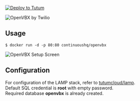 [![Deploy to Tutum](https://s.tutum.co/deploy-to-tutum.svg)](https://dashboard.tutum.co/stack/deploy/)

![OpenVBX by Twilio](https://d2r1vs3d9006ap.cloudfront.net/public/uploaded_images/4691767/openvbx-logo-temp_full_aspect_medium.png)

## Usage

    $ docker run -d -p 80:80 continuoushq/openvbx

![OpenVBX Setup Screen](http://s10.postimg.org/bn5n0j2uh/Install_Open_VBX.png)

## Configuration

For configuration of the LAMP stack, refer to [tutumcloud/lamp](https://github.com/tutumcloud/lamp).  
Default SQL credential is **root** with empty password.  
Required database **openvbx** is already created.  

